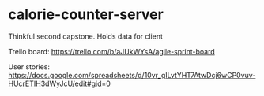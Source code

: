 # calorie-counter-server
Thinkful second capstone.  Holds data for client

Trello board:
https://trello.com/b/aJUkWYsA/agile-sprint-board

User stories:
https://docs.google.com/spreadsheets/d/10vr_gILvtYHT7AtwDcj6wCP0vuv-HUcrETIH3dWyJcU/edit#gid=0
